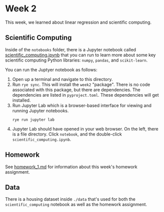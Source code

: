 # Week 2

This week, we learned about linear regression and scientific computing.

## Scientific Computing

Inside of the `notebooks` folder, there is a Jupyter notebook called [scientific_computing.ipynb](notebooks/scientific_computing.ipynb) that you can run to learn more about some key scientific computing Python libraries: `numpy`, `pandas`, and `scikit-learn`.

You can run the Juptyer notebook as follows:

1. Open up a terminal and navigate to this directory.
2. Run `rye sync`. This will install the `week2` "package". There is no code associated with this package, but there are dependencies. The dependencies are listed in `pyproject.toml`. These dependencies will get installed. 
3. Run Jupyter Lab which is a browser-based interface for viewing and running Jupyter notebooks. 
    ```commandline
    rye run jupyter lab
    ```
5. Jupyter Lab should have opened in your web browser. On the left, there is a file directory. Click `notebook`, and the double-click `scientific_computing.ipynb`.

## Homework

See [homework_1.md](homework_1.md) for information about this week's homework assignment.

## Data

There is a housing dataset inside `./data` that's used for both the `scientific_computing` notebook as well as the homework assignment.
